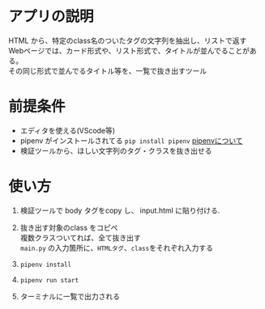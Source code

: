 # アプリの説明
  HTML から、特定のclass名のついたタグの文字列を抽出し、リストで返す  
  Webページでは、カード形式や、リスト形式で、タイトルが並んでることがある。  
  その同じ形式で並んでるタイトル等を、一覧で抜き出すツール

# 前提条件
 - エディタを使える(VScode等)
 - pipenv がインストールされてる
   `pip install pipenv` [pipenvについて](https://zenn.dev/nekoallergy/articles/py-env-pipenv01)
 - 検証ツールから、ほしい文字列のタグ・クラスを抜き出せる

# 使い方
1. 検証ツールで body タグをcopy し、 input.html に貼り付ける. 
1. 抜き出す対象のclass をコピペ  
    複数クラスついてれば、全て抜き出す  
  `main.py` の入力箇所に、`HTMLタグ`、`class`をそれぞれ入力する

1. `pipenv install`
1. `pipenv run start`
1. ターミナルに一覧で出力される
